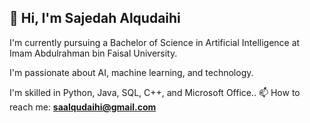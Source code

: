 ## 👋 Hi, I'm Sajedah Alqudaihi

 I'm currently pursuing a Bachelor of Science in Artificial Intelligence at Imam Abdulrahman bin Faisal University.

 I'm passionate about AI, machine learning, and technology.

 I'm skilled in Python, Java, SQL, C++, and Microsoft Office..
📫 How to reach me: **saalqudaihi@gmail.com**

